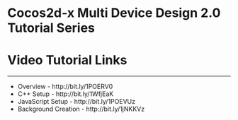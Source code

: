 # Cocos2d-x Multi Device Design 2.0 Tutorial Series

# Video Tutorial Links
------------------------
<ul>
  <li>Overview - http://bit.ly/1POERV0</li>
  <li>C++ Setup - http://bit.ly/1WfjEaK</li>
  <li>JavaScript Setup - http://bit.ly/1POEVUz</li>
  <li>Background Creation - http://bit.ly/1jNKKVz</li>
</ul>
